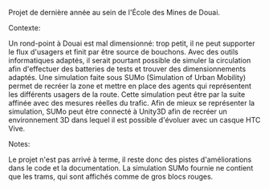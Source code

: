 Projet de dernière année au sein de l'École des Mines de Douai.

Contexte:

Un rond-point à Douai est mal dimensionné: trop petit, il ne peut supporter le flux d'usagers et finit par être source de bouchons.
Avec des outils informatiques adaptés, il serait pourtant possible de simuler la circulation afin d'effectuer des batteries de tests et trouver des dimensionnements adaptés.
Une simulation faite sous SUMo (Simulation of Urban Mobility) permet de recréer la zone et mettre en place des agents qui représentent les différents usagers de la route.
Cette simulation peut être par la suite affinée avec des mesures réelles du trafic.
Afin de mieux se représenter la simulation, SUMo peut être connecté à Unity3D afin de recréer un environnement 3D dans lequel il est possible d'évoluer avec un casque HTC Vive.


Notes:

Le projet n'est pas arrivé à terme, il reste donc des pistes d'améliorations dans le code et la documentation.
La simulation SUMo fournie ne contient que les trams, qui sont affichés comme de gros blocs rouges.